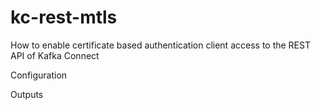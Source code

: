 # kc-rest-mtls

How to enable certificate based authentication client access to the REST API of Kafka Connect

Configuration

Outputs

